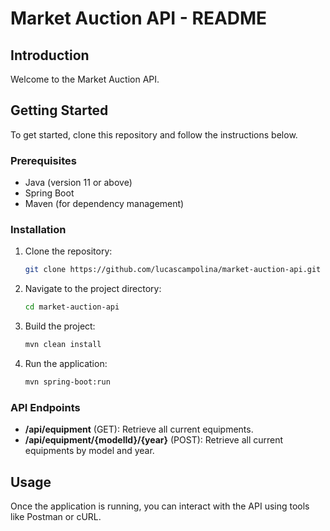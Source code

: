 # Market Auction API - README

## Introduction
Welcome to the Market Auction API.

## Getting Started
To get started, clone this repository and follow the instructions below.

### Prerequisites
- Java (version 11 or above)
- Spring Boot
- Maven (for dependency management)

### Installation
1. Clone the repository:
   ```bash
   git clone https://github.com/lucascampolina/market-auction-api.git
   ```
2. Navigate to the project directory:
   ```bash
   cd market-auction-api
   ```
3. Build the project:
   ```bash
   mvn clean install
   ```
4. Run the application:
   ```bash
   mvn spring-boot:run
   ```

### API Endpoints
- **/api/equipment** (GET): Retrieve all current equipments.
- **/api/equipment/{modelId}/{year}** (POST): Retrieve all current equipments by model and year.

## Usage
Once the application is running, you can interact with the API using tools like Postman or cURL.